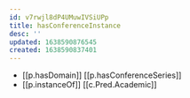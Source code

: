 ```yaml
---
id: v7rwjl8dP4UMuwIVSiUPp
title: hasConferenceInstance
desc: ''
updated: 1638590876545
created: 1638590837401
---
```



- [[p.hasDomain]] [[p.hasConferenceSeries]]
- [[p.instanceOf]] [[c.Pred.Academic]]
